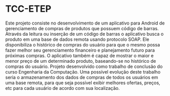 # TCC-ETEP
Este projeto consiste no desenvolvimento de um aplicativo para Android de gerenciamento de compras de produtos que possuem código de barras.
Através da leitura ou inserção de um código de barras o aplicativo busca o produto em uma base de dados remota usando protocolo SOAP.
Ele disponibiliza o histórico de compras do usuário para que o mesmo possa fazer melhor seu gerenciamento financeiro e planejamento futuro para próximas compras. O aplicativo também é capaz de mostrar o maior e menor preço de um determinado produto, baseando-se no histórico de compras do usuário.
Projeto desenvolvido como trabalho de conclusão do curso Engenharia da Computação.
Uma possível evolução deste trabalho seria o armazenamento dos dados de compras de todos os usuários em uma base remota, para que seja possível exibir melhores ofertas, preços, etc para cada usuário de acordo com sua localização.
